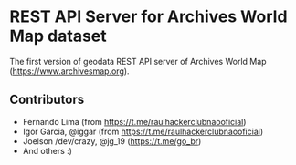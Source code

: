 # REST API Server for Archives World Map dataset

The first version of geodata REST API server of Archives World Map (https://www.archivesmap.org).

## Contributors

- Fernando Lima (from https://t.me/raulhackerclubnaooficial)
- Igor Garcia, @iggar (from https://t.me/raulhackerclubnaooficial)
- Joelson /dev/crazy, @jg_19 (https://t.me/go_br)
- And others :)
